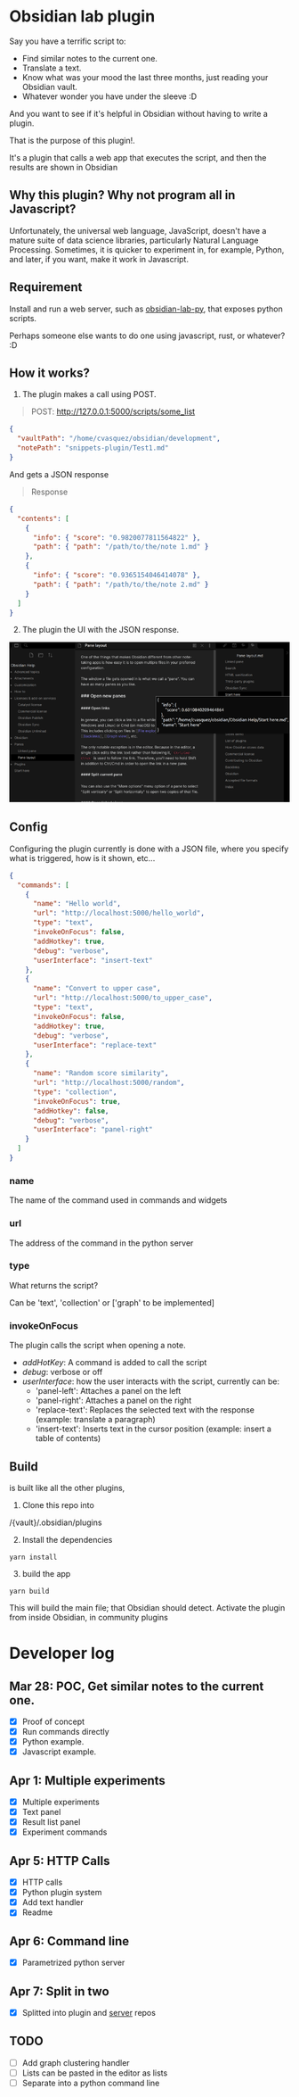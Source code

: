 # Obsidian lab plugin

Say you have a terrific script to:

- Find similar notes to the current one.
- Translate a text.
- Know what was your mood the last three months, just reading your Obsidian vault.
- Whatever wonder you have under the sleeve :D

And you want to see if it's helpful in Obsidian without having to write a plugin.

That is the purpose of this plugin!. 

It's a plugin that calls a web app that executes the script, and then the results are shown in Obsidian

## Why this plugin? Why not program all in Javascript?

Unfortunately, the universal web language, JavaScript, doesn't have a mature suite of data science libraries, particularly Natural Language Processing.
Sometimes, it is quicker to experiment in, for example, Python, and later, if you want, make it work in Javascript.

## Requirement

Install and run a web server, such as [obsidian-lab-py](https://github.com/cristianvasquez/obsidian-lab-py), that exposes python scripts.

Perhaps someone else wants to do one using javascript, rust, or whatever? :D

## How it works?

1. The plugin makes a call using POST.

> POST: http://127.0.0.1:5000/scripts/some_list

```json
{
  "vaultPath": "/home/cvasquez/obsidian/development",
  "notePath": "snippets-plugin/Test1.md"
}
```
And gets a JSON response

> Response

```json
{
  "contents": [
    {
      "info": { "score": "0.9820077811564822" },
      "path": { "path": "/path/to/the/note 1.md" }
    },
    {
      "info": { "score": "0.9365154046414078" },
      "path": { "path": "/path/to/the/note 2.md" }
    }
  ]
}
```

2. The plugin the UI with the JSON response.

![Text](./docs/example.png)

## Config

Configuring the plugin currently is done with a JSON file, where you specify what is triggered, how is it shown, etc...

```json
{
  "commands": [
    {
      "name": "Hello world",
      "url": "http://localhost:5000/hello_world",
      "type": "text",
      "invokeOnFocus": false,
      "addHotkey": true,
      "debug": "verbose",
      "userInterface": "insert-text"
    },
    {
      "name": "Convert to upper case",
      "url": "http://localhost:5000/to_upper_case",
      "type": "text",
      "invokeOnFocus": false,
      "addHotkey": true,
      "debug": "verbose",
      "userInterface": "replace-text"
    },
    {
      "name": "Random score similarity",
      "url": "http://localhost:5000/random",
      "type": "collection",
      "invokeOnFocus": true,
      "addHotkey": false,
      "debug": "verbose",
      "userInterface": "panel-right"
    }
  ]
}
```

### name

The name of the command used in commands and widgets

### url

The address of the command in the python server

### type

What returns the script?

Can be 'text', 'collection' or ['graph' to be implemented]

### invokeOnFocus

The plugin calls the script when opening a note.

- _addHotKey_: A command is added to call the script
- _debug_: verbose or off
- _userInterface_: how the user interacts with the script, currently can be:
  - 'panel-left': Attaches a panel on the left
  - 'panel-right': Attaches a panel on the right
  - 'replace-text': Replaces the selected text with the response (example: translate a paragraph)
  - 'insert-text': Inserts text in the cursor position (example: insert a table of contents)

## Build

is built like all the other plugins,

1. Clone this repo into

/{vault}/.obsidian/plugins

2. Install the dependencies

```
yarn install
```

3. build the app

```
yarn build
```

This will build the main file; that Obsidian should detect. Activate the plugin from inside Obsidian, in community plugins

# Developer log

## Mar 28: POC, Get similar notes to the current one.

- [x] Proof of concept
- [x] Run commands directly
- [x] Python example.
- [x] Javascript example.

## Apr 1: Multiple experiments

- [x] Multiple experiments
- [x] Text panel
- [x] Result list panel
- [x] Experiment commands

## Apr 5: HTTP Calls

- [x] HTTP calls
- [x] Python plugin system
- [x] Add text handler
- [x] Readme

## Apr 6: Command line

- [X] Parametrized python server

## Apr 7: Split in two

- [X] Splitted into plugin and [server](https://github.com/cristianvasquez/obsidian-lab-py) repos

## TODO

- [ ] Add graph clustering handler
- [ ] Lists can be pasted in the editor as lists
- [ ] Separate into a python command line

